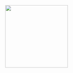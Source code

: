 <div align="center">
  <a href="https://github.com/SupTan85" target="_blank">
    <img height="200" src="https://cdn.discordapp.com/attachments/1138151911523098706/1256999515370557480/messagif.gif?ex=6682cf86&is=66817e06&hm=557f602c50dbaa932131d703d1633c1e4430c87d5f098bb49f6c1a3f0b813c74&" /img>
  </a>
</div>

<!---
I SEE U
---!>
